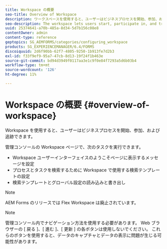 ```yaml
---
title: Workspace の概要
seo-title: Overview of Workspace
description: ワークスペースを使用すると、ユーザーはビジネスプロセスを開始、参加、および追跡できます。 ワークスペースの詳細を説明します。
seo-description: The workspace lets users start, participate in, and track business processes. Let us learn more about the workspace.
uuid: 25374641-a70b-485a-8d34-5d7b156c08e8
contentOwner: admin
content-type: reference
geptopics: SG_AEMFORMS/categories/configuring_workspace
products: SG_EXPERIENCEMANAGER/6.4/FORMS
discoiquuid: 2d6f90bb-62f7-4805-9250-1b913fe7d2b3
exl-id: f33f9ef9-95a7-47cb-8d13-19f24f1b463e
source-git-commit: bd94d3949f0117aa3e1c9f0e84f7293a5d6b03b4
workflow-type: tm+mt
source-wordcount: '126'
ht-degree: 11%

---
```


# Workspace の概要 {#overview-of-workspace}

Workspace を使用すると、ユーザーはビジネスプロセスを開始、参加、および追跡できます。

管理コンソールの Workspace ページで、次のタスクを実行できます。

* Workspace ユーザーインターフェイスのようこそページに表示するメッセージを設定
* プロセスとタスクを検索するために Workspace で使用する検索テンプレートの設定
* 検索テンプレートとグローバル設定の読み込みと書き出し

>[!NOTE]
>
>AEM Forms のリリースでは Flex Workspace は廃止されています。

>[!NOTE]
>
>管理コンソール内でナビゲーション方法を使用する必要があります。 Web ブラウザーの [ 戻る ]、[ 進む ]、[ 更新 ] の各ボタンは使用しないでください。 これらのボタンを使用すると、データのキャプチャとデータの表示に問題が生じる可能性があります。
